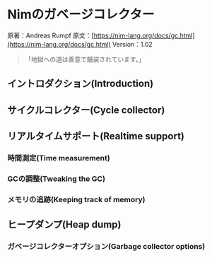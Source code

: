 # Nimのガベージコレクター

原著：Andreas Rumpf
原文：[https://nim-lang.org/docs/gc.html](https://nim-lang.org/docs/gc.html)
Version：1.02

> 「地獄への道は善意で舗装されています。」

## イントロダクション(Introduction)

## サイクルコレクター(Cycle collector)

## リアルタイムサポート(Realtime support)

### 時間測定(Time measurement)

### GCの調整(Tweaking the GC)

### メモリの追跡(Keeping track of memory)

## ヒープダンプ(Heap dump)

### ガベージコレクターオプション(Garbage collector options)
